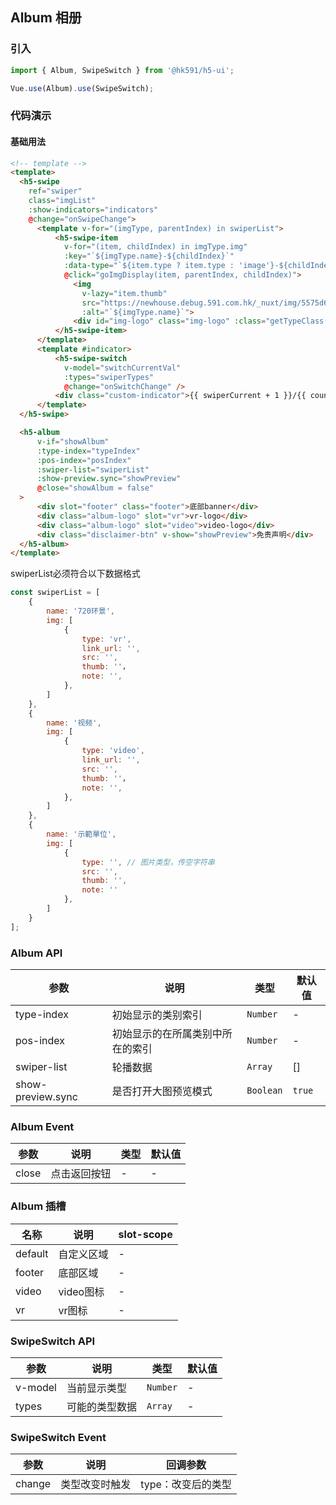 ## Album 相册

### 引入
``` javascript
import { Album, SwipeSwitch } from '@hk591/h5-ui';

Vue.use(Album).use(SwipeSwitch);
```

### 代码演示

#### 基础用法

```html
<!-- template -->
<template>
  <h5-swipe 
    ref="swiper"
    class="imgList"
    :show-indicators="indicators"
    @change="onSwipeChange">
      <template v-for="(imgType, parentIndex) in swiperList">
          <h5-swipe-item
            v-for="(item, childIndex) in imgType.img" 
            :key="`${imgType.name}-${childIndex}`" 
            :data-type="`${item.type ? item.type : 'image'}-${childIndex}`" 
            @click="goImgDisplay(item, parentIndex, childIndex)">
              <img 
                v-lazy="item.thumb"
                src="https://newhouse.debug.591.com.hk/_nuxt/img/5575d6e.png"
                :alt="`${imgType.name}`">
              <div id="img-logo" class="img-logo" :class="getTypeClass(item.type)" />
          </h5-swipe-item>
      </template>
      <template #indicator>
          <h5-swipe-switch 
            v-model="switchCurrentVal"
            :types="swiperTypes"
            @change="onSwitchChange" />
          <div class="custom-indicator">{{ swiperCurrent + 1 }}/{{ count(swiperList) }}</div>
      </template>
  </h5-swipe>

  <h5-album
      v-if="showAlbum"
      :type-index="typeIndex"
      :pos-index="posIndex"
      :swiper-list="swiperList"
      :show-preview.sync="showPreview"
      @close="showAlbum = false"
  >
      <div slot="footer" class="footer">底部banner</div>
      <div class="album-logo" slot="vr">vr-logo</div>
      <div class="album-logo" slot="video">video-logo</div>
      <div class="disclaimer-btn" v-show="showPreview">免责声明</div>
  </h5-album>
</template>
```

swiperList必须符合以下数据格式
```js
const swiperList = [
    {
        name: '720环景',
        img: [
            {
                type: 'vr',
                link_url: '',
                src: '',
                thumb: ''，
                note: '',
            },
        ]
    },
    {
        name: '视频',
        img: [
            {
                type: 'video',
                link_url: '',
                src: '',
                thumb: ''，
                note: '',
            },
        ]
    },
    {
        name: '示範單位',
        img: [
            {
                type: '', // 图片类型，传空字符串
                src: '',
                thumb: '',
                note: ''
            },
        ]
    }
];
```

### Album API

| 参数 | 说明 | 类型 | 默认值 |
|------|------|------|------|
| type-index | 初始显示的类别索引 | `Number` | - |
| pos-index | 初始显示的在所属类别中所在的索引 | `Number` | - |
| swiper-list | 轮播数据 | `Array` | [] |
| show-preview.sync | 是否打开大图预览模式 | `Boolean` | `true` |

### Album Event

| 参数 | 说明 | 类型 | 默认值 |
|------|------|------|------|
| close | 点击返回按钮 | - | - |

### Album 插槽

| 名称 | 说明 | slot-scope |
|------|------|------|
| default | 自定义区域 | - |
| footer | 底部区域 | - |
| video | video图标 | - |
| vr | vr图标 | - |

### SwipeSwitch API

| 参数 | 说明 | 类型 | 默认值 |
|------|------|------|------|
| v-model | 当前显示类型 | `Number` | - |
| types | 可能的类型数据 | `Array` | - |

### SwipeSwitch Event

| 参数 | 说明 | 回调参数 |
|------|------|------|
| change | 类型改变时触发 | type：改变后的类型 |
